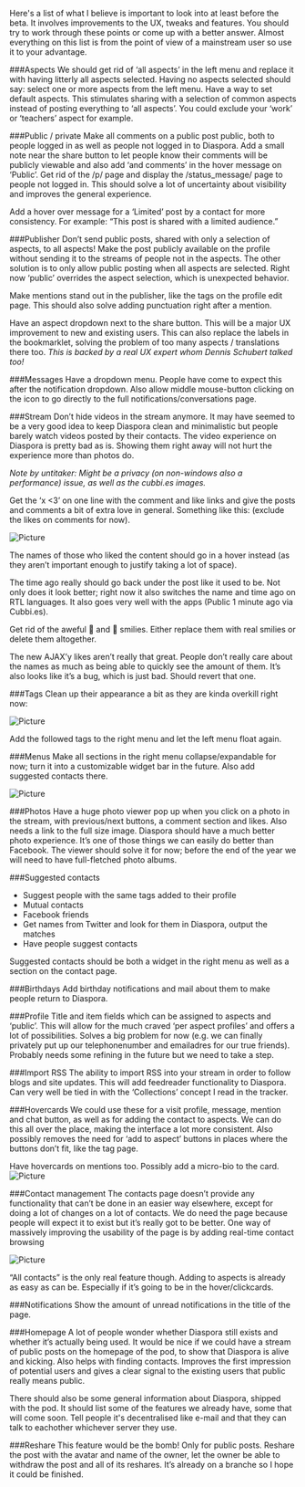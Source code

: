 Here's a list of what I believe is important to look into at least before the beta. It involves improvements to the UX, tweaks and features. You should try to work through these points or come up with a better answer. Almost everything on this list is from the point of view of a mainstream user so use it to your advantage.

###Aspects
We should get rid of ‘all aspects’ in the left menu and replace it with having litterly all aspects selected. Having no aspects selected should say: select one or more aspects from the left menu. Have a way to set default aspects. This stimulates sharing with a selection of common aspects instead of posting everything to ‘all aspects’. You could exclude your ‘work’ or ‘teachers’ aspect for example.

###Public / private
Make all comments on a public post public, both to people logged in as well as people not logged in to Diaspora. Add a small note near the share button to let people know their comments will be publicly viewable and also add ‘and comments’ in the hover message on ‘Public’. Get rid of the /p/ page and display the /status_message/ page to people not logged in. This should solve a lot of uncertainty about visibility and improves the general experience.

Add a hover over message for a ‘Limited’ post by a contact for more consistency. For example: “This post is shared with a limited audience.” 

###Publisher
Don’t send public posts, shared with only a selection of aspects, to all aspects! Make the post publicly available on the profile without sending it to the streams of people not in the aspects. The other solution is to only allow public posting when all aspects are selected. Right now ‘public’ overrides the aspect selection, which is unexpected behavior.

Make mentions stand out in the publisher, like the tags on the profile edit page. This should also solve adding punctuation right after a mention.

Have an aspect dropdown next to the share button. This will be a major UX improvement to new and existing users. This can also replace the labels in the bookmarklet, solving the problem of too many aspects / translations there too. *This is backed by a real UX expert whom Dennis Schubert talked too!*

###Messages
Have a dropdown menu. People have come to expect this after the notification dropdown. Also allow middle mouse-button clicking on the icon to go directly to the full notifications/conversations page.

###Stream
Don’t hide videos in the stream anymore. It may have seemed to be a very good idea to keep Diaspora clean and minimalistic but people barely watch videos posted by their contacts. The video experience on Diaspora is pretty bad as is. Showing them right away will not hurt the experience more than photos do.

*Note by untitaker: Might be a privacy (on non-windows also a performance) issue, as well as the cubbi.es images.*

Get the ‘x <3’ on one line with the comment and like links and give the posts and comments a bit of extra love in general. Something like this: (exclude the likes on comments for now).

![Picture](http://i.imgur.com/XnpWP.png)

The names of those who liked the content should go in a hover instead (as they aren’t important enough to justify taking a lot of space).

The time ago really should go back under the post like it used to be. Not only does it look better; right now it also switches the name and time ago on RTL languages. It also goes very well with the apps (Public 1 minute ago via Cubbi.es). 

Get rid of the aweful  and  smilies. Either replace them with real smilies or delete them altogether.

The new AJAX’y likes aren’t really that great. People don’t really care about the names as much as being able to quickly see the amount of them. It’s also looks like it’s a bug, which is just bad. Should revert that one.

###Tags
Clean up their appearance a bit as they are kinda overkill right now:

![Picture](http://i.imgur.com/72Xtk.png)

Add the followed tags to the right menu and let the left menu float again.

###Menus
Make all sections in the right menu collapse/expandable for now; turn it into a customizable widget bar in the future. Also add suggested contacts there.

![Picture](http://i.imgur.com/bZi2F.png)

###Photos
Have a huge photo viewer pop up when you click on a photo in the stream, with previous/next buttons, a comment section and likes. Also needs a link to the full size image. Diaspora should have a much better photo experience. It’s one of those things we can easily do better than Facebook. The viewer should solve it for now; before the end of the year we will need to have full-fletched photo albums.

###Suggested contacts
-	Suggest people with the same tags added to their profile
-	Mutual contacts
-	Facebook friends
-	Get names from Twitter and look for them in Diaspora, output the matches
-	Have people suggest contacts

Suggested contacts should be both a widget in the right menu as well as a section on the contact page.

###Birthdays
Add birthday notifications and mail about them to make people return to Diaspora.

###Profile
Title and item fields which can be assigned to aspects and ‘public’. This will allow for the much craved ‘per aspect profiles’ and offers a lot of possibilities. Solves a big problem for now (e.g. we can finally privately put up our telephonenumber and emailadres for our true friends). Probably needs some refining in the future but we need to take a step.

###Import RSS
The ability to import RSS into your stream in order to follow blogs and site updates. This will add feedreader functionality to Diaspora. Can very well be tied in with the ‘Collections’ concept I read in the tracker.

###Hovercards
We could use these for a visit profile, message, mention and chat button, as well as for adding the contact to aspects. We can do this all over the place, making the interface a lot more consistent. Also possibly removes the need for ‘add to aspect’ buttons in places where the buttons don’t fit, like the tag page.

Have hovercards on mentions too. Possibly add a micro-bio to the card.
![Picture](http://i.imgur.com/DSOuv.png)

###Contact management
The contacts page doesn’t provide any functionality that can’t be done in an easier way elsewhere, except for doing a lot of changes on a lot of contacts. We do need the page because people will expect it to exist but it’s really got to be better. One way of massively improving the usability of the page is by adding real-time contact browsing

![Picture](http://i.imgur.com/Dfh7e.png)

“All contacts” is the only real feature though. Adding to aspects is already as easy as can be. Especially if it’s going to be in the hover/clickcards.

###Notifications
Show the amount of unread notifications in the title of the page.

###Homepage
A lot of people wonder whether Diaspora still exists and whether it’s actually being used. It would be nice if we could have a stream of public posts on the homepage of the pod, to show that Diaspora is alive and kicking. Also helps with finding contacts. Improves the first impression of potential users and gives a clear signal to the existing users that public really means public.

There should also be some general information about Diaspora, shipped with the pod. It should list some of the features we already have, some that will come soon. Tell people it's decentralised like e-mail and that they can talk to eachother whichever server they use.

###Reshare
This feature would be the bomb! Only for public posts. Reshare the post with the avatar and name of the owner, let the owner be able to withdraw the post and all of its reshares. It’s already on a branche so I hope it could be finished.